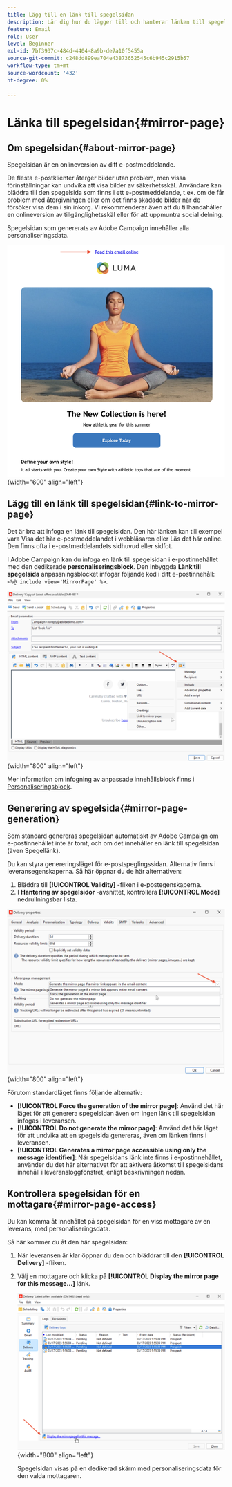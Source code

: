 ```yaml
---
title: Lägg till en länk till spegelsidan
description: Lär dig hur du lägger till och hanterar länken till spegelsidan
feature: Email
role: User
level: Beginner
exl-id: 7bf3937c-484d-4404-8a9b-de7a10f5455a
source-git-commit: c248dd899ea704e43873652545c6b945c2915b57
workflow-type: tm+mt
source-wordcount: '432'
ht-degree: 0%

---
```


# Länka till spegelsidan{#mirror-page}

## Om spegelsidan{#about-mirror-page}

Spegelsidan är en onlineversion av ditt e-postmeddelande.

De flesta e-postklienter återger bilder utan problem, men vissa förinställningar kan undvika att visa bilder av säkerhetsskäl. Användare kan bläddra till den spegelsida som finns i ett e-postmeddelande, t.ex. om de får problem med återgivningen eller om det finns skadade bilder när de försöker visa dem i sin inkorg. Vi rekommenderar även att du tillhandahåller en onlineversion av tillgänglighetsskäl eller för att uppmuntra social delning.

Spegelsidan som genererats av Adobe Campaign innehåller alla personaliseringsdata.

![exempel på spegellänk](assets/mirror-page-link.png){width="600" align="left"}

## Lägg till en länk till spegelsidan{#link-to-mirror-page}

Det är bra att infoga en länk till spegelsidan. Den här länken kan till exempel vara Visa det här e-postmeddelandet i webbläsaren eller Läs det här online. Den finns ofta i e-postmeddelandets sidhuvud eller sidfot.

I Adobe Campaign kan du infoga en länk till spegelsidan i e-postinnehållet med den dedikerade **personaliseringsblock**. Den inbyggda **Länk till spegelsida** anpassningsblocket infogar följande kod i ditt e-postinnehåll: `<%@ include view='MirrorPage' %>`.

![](assets/mirror-page-insert.png){width="800" align="left"}


Mer information om infogning av anpassade innehållsblock finns i [Personaliseringsblock](personalization-blocks.md).

## Generering av spegelsida{#mirror-page-generation}

Som standard genereras spegelsidan automatiskt av Adobe Campaign om e-postinnehållet inte är tomt, och om det innehåller en länk till spegelsidan (även Spegellänk).

Du kan styra genereringsläget för e-postspeglingssidan. Alternativ finns i leveransegenskaperna. Så här öppnar du de här alternativen:

1. Bläddra till **[!UICONTROL Validity]** -fliken i e-postegenskaperna.
1. I **Hantering av spegelsidor** -avsnittet, kontrollera **[!UICONTROL Mode]** nedrullningsbar lista.

![](assets/mirror-page-generation.png){width="800" align="left"}

Förutom standardläget finns följande alternativ:

* **[!UICONTROL Force the generation of the mirror page]**: Använd det här läget för att generera spegelsidan även om ingen länk till spegelsidan infogas i leveransen.
* **[!UICONTROL Do not generate the mirror page]**: Använd det här läget för att undvika att en spegelsida genereras, även om länken finns i leveransen.
* **[!UICONTROL Generates a mirror page accessible using only the message identifier]**: När spegelsidans länk inte finns i e-postinnehållet, använder du det här alternativet för att aktivera åtkomst till spegelsidans innehåll i leveransloggfönstret, enligt beskrivningen nedan.

## Kontrollera spegelsidan för en mottagare{#mirror-page-access}

Du kan komma åt innehållet på spegelsidan för en viss mottagare av en leverans, med personaliseringsdata.

Så här kommer du åt den här spegelsidan:

1. När leveransen är klar öppnar du den och bläddrar till den **[!UICONTROL Delivery]** -fliken.

1. Välj en mottagare och klicka på **[!UICONTROL Display the mirror page for this message...]** länk.

   ![](assets/mirror-page-display.png){width="800" align="left"}

   Spegelsidan visas på en dedikerad skärm med personaliseringsdata för den valda mottagaren.
